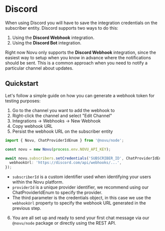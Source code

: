 # Discord

When using Discord you will have to save the integration credentials on the subscriber entity. Discord supports two ways to do this:

1. Using the **Discord Webhook** integration.
2. Using the **Discord Bot** integration.

Right now Novu only supports the **Discord Webhook** integration, since the easiest way to setup when you know in advance where the notifications should be sent. This is a common approach when you need to notify a particular channel about updates.

## Quickstart

Let's follow a simple guide on how you can generate a webhook token for testing purposes:

1. Go to the channel you want to add the webhook to
2. Right-click the channel and select "Edit Channel"
3. Integrations -> Webhooks -> New Webhook
4. Copy webhook URL
5. Persist the webhook URL on the subscriber entity

```typescript
import { Novu, ChatProviderIdEnum } from '@novu/node';

const novu = new Novu(process.env.NOVU_API_KEY);

await novu.subscribers.setCredentials('SUBSCRIBER_ID', ChatProviderIdEnum.Discord, {
  webhookUrl: 'https://discord.com/api/webhooks/...',
});
```

- `subscriberId` is a custom identifier used when identifying your users within the Novu platform.
- `providerId` is a unique provider identifier, we recommend using our ChatProviderIdEnum to specify the provider.
- The third parameter is the credentials object, in this case we use the `webhookUrl` property to specify the webhook URL generated in the previous step.

<!-- markdownlint-disable MD029 -->

6. You are all set up and ready to send your first chat message via our `@novu/node` package or directly using the REST API.
<!-- markdownlint-enable MD029 -->
